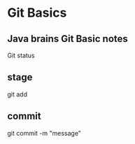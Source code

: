 # Git Basics
## Java brains Git Basic notes

Git status 

## stage 
git add <filename>

## commit 
git commit -m "message"

